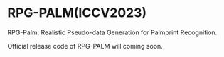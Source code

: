 # RPG-PALM(ICCV2023)

RPG-Palm: Realistic Pseudo-data Generation for Palmprint Recognition.

Official release code of RPG-PALM will coming soon.
